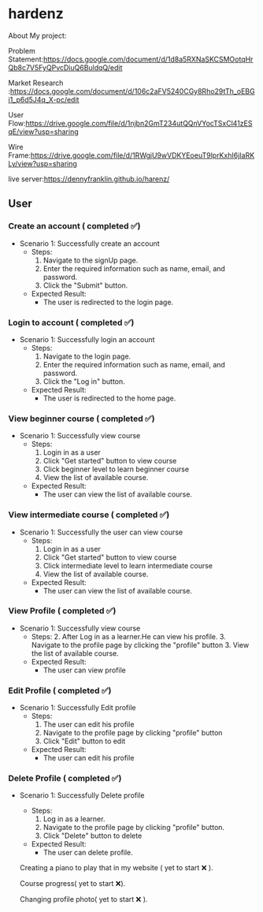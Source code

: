 # hardenz
 About My project:
 
 Problem Statement:https://docs.google.com/document/d/1d8a5RXNaSKCSMOotqHrQb8c7V5FyQPvcDiuQ6BuldqQ/edit
 
 Market Research :https://docs.google.com/document/d/106c2aFV5240CGy8Rho29tTh_oEBGi1_p6d5J4q_X-pc/edit
 
 User Flow:https://drive.google.com/file/d/1njbn2GmT234utQQnVYocTSxCl41zESqE/view?usp=sharing
 
 Wire Frame:https://drive.google.com/file/d/1RWgjU9wVDKYEoeuT9lprKxhI6jIaRKLy/view?usp=sharing
 
 live server:https://dennyfranklin.github.io/harenz/
 
 ## User

### Create an account ( completed :white_check_mark:)
- Scenario 1: Successfully create an account
    - Steps:
        1. Navigate to the signUp page.
        2. Enter the required information such as name, email, and password.
        3. Click the "Submit" button.
    - Expected Result:
        - The user is redirected to the login page.
### Login to account ( completed :white_check_mark:) 
- Scenario 1: Successfully login an account
    - Steps:
        1. Navigate to the login page.
        2. Enter the required information such as name, email, and password.
        3. Click the "Log in" button.
    - Expected Result:
        - The user is redirected to the home page.

 ### View beginner course ( completed :white_check_mark:) 
- Scenario 1: Successfully view course
    - Steps:
        1. Login in as a user
        2. Click "Get started" button to view course
        3. Click beginner level to learn beginner course
        3. View the list of available course.
    - Expected Result:
        - The user can view the list of available course.
 ### View intermediate course ( completed :white_check_mark:) 
- Scenario 1: Successfully the user can  view course
    - Steps:
        1. Login in as a user
        2. Click "Get started" button to view course
        3. Click intermediate level to learn intermediate course
        3. View the list of available course.
    - Expected Result:
        - The user can view the list of available course.


 ### View Profile ( completed :white_check_mark:) 
- Scenario 1: Successfully view course
    - Steps:
        2. After Log in as a learner.He can view his profile.
        3. Navigate to the profile page by clicking the "profile" button
        3. View the list of available course.
    - Expected Result:
        - The user can view profile

 ### Edit Profile ( completed :white_check_mark:) 
- Scenario 1: Successfully Edit profile
    - Steps:
        1. The user can edit his profile
        2. Navigate to the profile page by clicking "profile" button
        3. Click "Edit" button to edit
    - Expected Result:
        - The user can edit his profile
 ### Delete Profile ( completed :white_check_mark:) 
- Scenario 1: Successfully Delete profile
    - Steps:
        1. Log in as a learner.
        2. Navigate to the profile page by clicking "profile" button.
        3. Click "Delete" button to delete
    - Expected Result:
        - The user can delete profile.

  Creating a piano to play that in my website ( yet to start ❌ ).
  
  Course progress( yet to start ❌).
  
  Changing profile photo( yet to start ❌ ).
